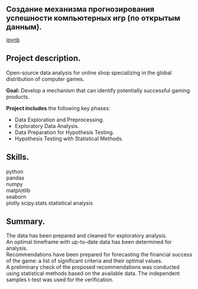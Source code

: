 <span style="font-size: 20px;"><b> Создание механизма прогнозирования успешности компьютерных игр (по открытым данным). </span></b>

[ipynb](eng_comp_games_research.ipynb)

## Project description.
Open-source data analysis for online shop specializing in the global distribution of computer games.

**Goal:** Develop a mechanism that can identify potentially successful gaming products.

**Project includes** the following key phases:
- Data Exploration and Preprocessing.
- Exploratory Data Analysis.
- Data Preparation for Hypothesis Testing.
- Hypothesis Testing with Statistical Methods.

## Skills.
python  
pandas  
numpy  
matplotlib  
seaborn  
plotly
scipy.stats
statistical analysis

## Summary.
The data has been prepared and cleaned for exploratory analysis.  
An optimal timeframe with up-to-date data has been determined for analysis.  
Recommendations have been prepared for forecasting the financial success of the game: a list of significant criteria and their optimal values.  
A preliminary check of the proposed recommendations was conducted using statistical methods based on the available data. The independent samples t-test was used for the verification.

